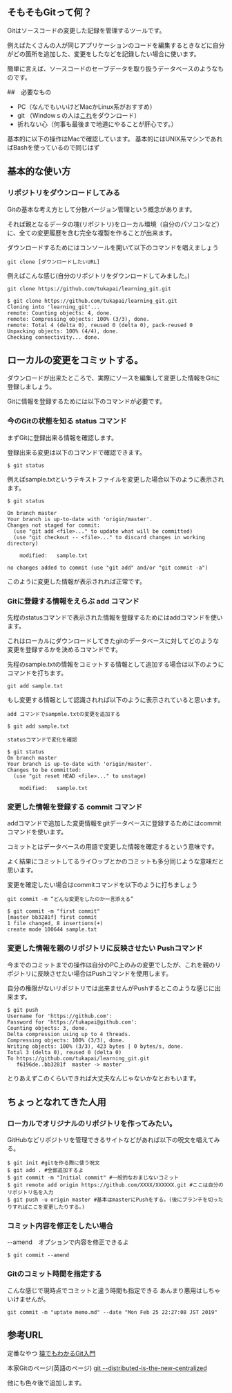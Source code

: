 
## そもそもGitって何？

Gitはソースコードの変更した記録を管理するツールです。

例えばたくさんの人が同じアプリケーションのコードを編集するときなどに自分がどの箇所を追加した、変更をしたなどを記録したい場合に使います。

簡単に言えば、ソースコードのセーブデータを取り扱うデータベースのようなものです。

##　必要なもの

- PC（なんでもいいけどMacかLinux系がおすすめ）
- git （Windowｓの人は[これ](https://gitforwindows.org/)をダウンロード）
- 折れない心（何事も最後まで地道にやることが肝心です。）

基本的に以下の操作はMacで確認しています。
基本的にはUNIX系マシンであればBashを使っているので同じはず

## 基本的な使い方

### リポジトリをダウンロードしてみる

Gitの基本な考え方として分散バージョン管理という概念があります。

それば親となるデータの塊(リポジトリ)をローカル環境（自分のパソコンなど）に、全ての変更履歴を含む完全な複製を作ることが出来ます。

ダウンロードするためにはコンソールを開いて以下のコマンドを唱えましょう

```
git clone [ダウンロードしたいURL]
```

例えばこんな感じ(自分のリポジトリをダウンロードしてみました。)

```
git clone https://github.com/tukapai/learning_git.git

$ git clone https://github.com/tukapai/learning_git.git
Cloning into 'learning_git'...
remote: Counting objects: 4, done.
remote: Compressing objects: 100% (3/3), done.
remote: Total 4 (delta 0), reused 0 (delta 0), pack-reused 0
Unpacking objects: 100% (4/4), done.
Checking connectivity... done.
```


## ローカルの変更をコミットする。

ダウンロードが出来たところで、実際にソースを編集して変更した情報をGitに登録しましょう。

Gitに情報を登録するためには以下のコマンドが必要です。


### 今のGitの状態を知る status コマンド

まずGitに登録出来る情報を確認します。

登録出来る変更は以下のコマンドで確認できます。

```
$ git status
```

例えばsample.txtというテキストファイルを変更した場合以下のように表示されます。


```
$ git status

On branch master
Your branch is up-to-date with 'origin/master'.
Changes not staged for commit:
  (use "git add <file>..." to update what will be committed)
  (use "git checkout -- <file>..." to discard changes in working directory)

	modified:   sample.txt

no changes added to commit (use "git add" and/or "git commit -a")

```

このように変更した情報が表示されれば正常です。

### Gitに登録する情報をえらぶ add コマンド

先程のstatusコマンドで表示された情報を登録するためにはaddコマンドを使います。

これはローカルにダウンロードしてきたgitのデータベースに対してどのような変更を登録するかを決めるコマンドです。

先程のsample.txtの情報をコミットする情報として追加する場合は以下のようにコマンドを打ちます。

```
git add sample.txt
```

もし変更する情報として認識されれば以下のように表示されていると思います。

```
add コマンドでsampmle.txtの変更を追加する

$ git add sample.txt

statusコマンドで変化を確認

$ git status
On branch master
Your branch is up-to-date with 'origin/master'.
Changes to be committed:
  (use "git reset HEAD <file>..." to unstage)

	modified:   sample.txt

```

### 変更した情報を登録する commit コマンド

addコマンドで追加した変更情報をgitデータベースに登録するためにはcommitコマンドを使います。

コミットとはデータベースの用語で変更した情報を確定するという意味です。

よく結果にコミットしてるライ○ップとかのコミットも多分同じような意味だと思います。

変更を確定したい場合はcommitコマンドを以下のように打ちましょう

```
git commit -m “どんな変更をしたのか一言添える”
```

```
$ git commit -m "first commit"
[master bb3281f] first commit
1 file changed, 8 insertions(+)
create mode 100644 sample.txt
```

### 変更した情報を親のリポジトリに反映させたい Pushコマンド

今までのコミットまでの操作は自分のPC上のみの変更でしたが、これを親のリポジトリに反映させたい場合はPushコマンドを使用します。

自分の権限がないリポジトリでは出来ませんがPushするとこのような感じに出来ます。

```
$ git push
Username for 'https://github.com':
Password for 'https://tukapai@github.com':
Counting objects: 3, done.
Delta compression using up to 4 threads.
Compressing objects: 100% (3/3), done.
Writing objects: 100% (3/3), 423 bytes | 0 bytes/s, done.
Total 3 (delta 0), reused 0 (delta 0)
To https://github.com/tukapai/learning_git.git
   f6196de..bb3281f  master -> master
```

とりあえずこのくらいできれば大丈夫なんじゃないかなとおもいます。

## ちょっとなれてきた人用

### ローカルでオリジナルのリポジトリを作ってみたい。

GitHubなどリポジトリを管理できるサイトなどがあれば以下の呪文を唱えてみる。

```
$ git init #gitを作る際に使う呪文
$ git add . #全部追加するよ
$ git commit -m "Initial commit" #一般的なおまじないコミット
$ git remote add origin https://github.com/XXXX/XXXXXX.git #ここは自分のリポジトリ名を入力
$ git push -u origin master #基本はmasterにPushをする。(後にブランチを切ったりすればここを変更したりする。)
```

### コミット内容を修正をしたい場合

--amend　オプションで内容を修正できるよ

```
$ git commit --amend

```

### Gitのコミット時間を指定する

こんな感じで現時点でコミットと違う時間も指定できる
あんまり悪用はしちゃいけませんが。

`git commit -m "uptate memo.md" --date "Mon Feb 25 22:27:08 JST 2019"`

## 参考URL

定番なやつ
[猿でもわかるGit入門](https://backlog.com/ja/git-tutorial/)

本家Gitのページ(英語のページ)
[git --distributed-is-the-new-centralized](https://git-scm.com/)

他にも色々後で追加します。
